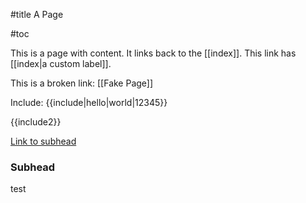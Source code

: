 #title A Page

#toc

This is a page with content. It links back to the [[index]]. This link has [[index|a custom label]].

This is a broken link: [[Fake Page]]

Include: {{include|hello\|world|12345}}

{{include2}}

[Link to subhead](#Subhead)

### Subhead
test